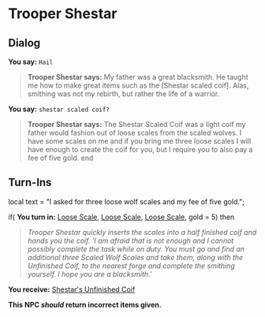 # Trooper Shestar


## Dialog

**You say:** `Hail`



>**Trooper Shestar says:** My father was a great blacksmith.  He taught me how to make great items such as the [Shestar scaled coif].  Alas, smithing was not my rebirth, but rather the life of a warrior.

**You say:** `shestar scaled coif?`



>**Trooper Shestar says:** The Shestar Scaled Coif was a light coif my father would fashion out of loose scales from the scaled wolves.  I have some scales on me and if you bring me three loose scales I will have enough to create the coif for you, but I require you to also pay a fee of five gold.
end
## Turn-Ins



local text = "I asked for three loose wolf scales and my fee of five gold.";




if( **You turn in:** [Loose Scale](/item/12466), [Loose Scale](/item/12466), [Loose Scale](/item/12466), gold = 5) then


>*Trooper Shestar quickly inserts the scales into a half finished coif and hands you the coif. 'I am afraid that is not enough and I cannot possibly complete the task while on duty. You must go and find an additional three Scaled Wolf Scales and take them, along with the Unfinished Coif, to the nearest forge and complete the smithing yourself. I hope you are a blacksmith.'*


 **You receive:**  [Shestar's Unfinished Coif](/item/12468) 

**This NPC *should* return incorrect items given.**





